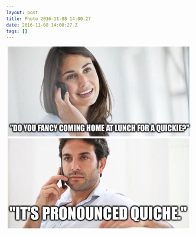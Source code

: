 ```yaml
---
layout: post
title: Photo 2016-11-08 14:00:27
date: 2016-11-08 14:00:27 Z
tags: []
---
```

![](/media/2016/11/152898265755.jpg)

